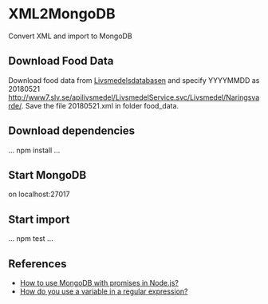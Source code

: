 # XML2MongoDB
Convert XML and import to MongoDB

## Download Food Data
Download food data from [Livsmedelsdatabasen](https://www.livsmedelsverket.se/om-oss/psidata/livsmedelsdatabasen) and specify YYYYMMDD as 20180521
[http://www7.slv.se/apilivsmedel/LivsmedelService.svc/Livsmedel/Naringsvarde/<YYYYMMDD>](http://www7.slv.se/apilivsmedel/LivsmedelService.svc/Livsmedel/Naringsvarde/20180521). Save the file 20180521.xml in folder food_data.

## Download dependencies
...
npm install
...

## Start MongoDB
on localhost:27017

## Start import
...
npm test
...

## References
 - [How to use MongoDB with promises in Node.js?](https://stackoverflow.com/questions/37911838/how-to-use-mongodb-with-promises-in-node-js) 
 - [How do you use a variable in a regular expression?](https://stackoverflow.com/questions/494035/how-do-you-use-a-variable-in-a-regular-expression) 

